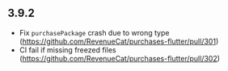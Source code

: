 ## 3.9.2

- Fix `purchasePackage` crash due to wrong type (https://github.com/RevenueCat/purchases-flutter/pull/301)
- CI fail if missing freezed files (https://github.com/RevenueCat/purchases-flutter/pull/302)